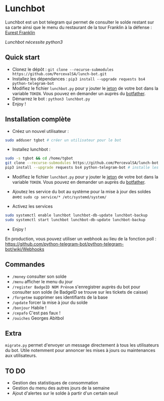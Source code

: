 # Lunchbot

Lunchbot est un bot telegram qui permet de consulter le solde restant sur sa 
carte ainsi que le menu du restaurant de la tour Franklin à la défense :
[Eurest Franklin](http://www.tourfranklin.eurest.fr/home.aspx)

*Lunchbot nécessite python3*

## Quick start

* Clonez le dépôt : `git clone --recurse-submodules https://github.com/PercevalSA/lunch-bot.git`
* Installez les dépendances : `pip3 install --upgrade requests bs4 python-telegram-bot`
* Modifiez le fichier `lunchbot.py` pour y jouter le
[jeton](https://core.telegram.org/bots/api#authorizing-your-bot)
de votre bot dans la variable `TOKEN`. Vous pouvez en demander un auprès du
[botfather](http://telegram.me/botfather).
* Démarrez le bot : `python3 lunchbot.py`
* Enjoy !

## Installation complète

* Créez un nouvel utilisateur :
```bash
sudo adduser tgbot # créer un utilisateur pour le bot
```

* Installez lunchbot :
```bash
sudo -s tgbot && cd /home/tgbot
git clone --recurse-submodules https://github.com/PercevalSA/lunch-bot.git # clone le dépôt
pip3 install --upgrade requests bs4 python-telegram-bot # installe les dépendances
```

* Modifiez le fichier `lunchbot.py` pour y jouter le
[jeton](https://core.telegram.org/bots/api#authorizing-your-bot)
de votre bot dans la variable `TOKEN`. Vous pouvez en demander un auprès du
[botfather](http://telegram.me/botfather).

* Ajoutez les service du bot au système pour la mise à jour des soldes avec
`sudo cp service/* /etc/systemd/system/`

* Activez les services
```bash
sudo systemctl enable lunchbot lunchbot-db-update lunchbot-backup
sudo systemctl start lunchbot lunchbot-db-update lunchbot-backup
```

* Enjoy !

En production, vous pouvez utiliser un webhook au lieu de la fonction poll :
https://github.com/python-telegram-bot/python-telegram-bot/wiki/Webhooks

## Commandes

* `/money` consulter son solde
* `/menu` afficher le menu du jour
* `/register BadgeID NOM Prénom` s'enregistrer auprès du bot pour consulter
son solde (le BadgeID se trouve sur les tickets de caisse)
* `/forgetme` supprimer ses identifiants de la base
* `/update` forcer la mise à jour du solde
* `/bonjour` Habile !
* `/cepafo` C'est pas faux !
* `/ouiches` Georges Abitbol

## Extra

`migrate.py` permet d'envoyer un message directement à tous les utilisateurs du bot.
Utile notemment pour annoncer les mises à jours ou maintenances aux utilisateurs.

## TO DO

* Gestion des statistiques de consommation
* Gestion du menu des autres jours de la semaine
* Ajout d'alertes sur le solde à partir d'un certain seuil
